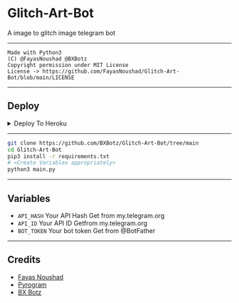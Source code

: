 # Glitch-Art-Bot

A image to glitch image telegram bot

---

```
Made with Python3
(C) @FayasNoushad @BXBotz
Copyright permission under MIT License
License -> https://github.com/FayasNoushad/Glitch-Art-Bot/blob/main/LICENSE
```

---

## Deploy 

<details><summary>Deploy To Heroku</summary>
<p>
<br>
<a href="https://heroku.com/deploy?template=https://github.com/BXBotz/Glitch-Art-Bot/tree/main">
  <img src="https://www.herokucdn.com/deploy/button.svg" alt="Deploy">
</a>
</p>
</details>

---

```sh
git clone https://github.com/BXBotz/Glitch-Art-Bot/tree/main
cd Glitch-Art-Bot
pip3 install -r requirements.txt
# <Create Variables appropriately>
python3 main.py
```

</details>

---

## Variables

- `API_HASH` Your API Hash Get from my.telegram.org
- `API_ID` Your API ID Getfrom my.telegram.org
- `BOT_TOKEN` Your bot token Get from @BotFather

---

## Credits

- [Fayas Noushad](https://github.com/FayasNoushad)
- [Pyrogram](https://github.com/pyrogram/pyrogram)
- [BX Botz](https://github.com/BXBotz)
